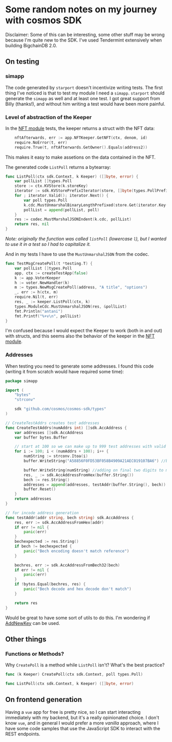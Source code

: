 # Some random notes on my journey with cosmos SDK

Disclaimer: Some of this can be interesting, some other stuff may be wrong because I'm quite new to the SDK. I've used Tendermint extensively when building BigchainDB 2.0.

## On testing

### simapp

The code generated by `starport` doesn't incentivize writing tests. The first thing I've noticed is that to test my module I need a `simapp`. `starport` should generate the `simapp` as well and at least one test. I got great support from Billy (thanks!), and without him writing a test would have been more painful.

### Level of abstraction of the Keeper

In the [NFT module](https://github.com/cosmos/modules/blob/afaac0f3116c21bd84cc6320a54176612f5524ac/incubator/nft/handler_test.go#L76) tests, the keeper returns a struct with the NFT data:

```go
    nftAfterwards, err := app.NFTKeeper.GetNFT(ctx, denom, id)
    require.NoError(t, err)
    require.True(t, nftAfterwards.GetOwner().Equals(address2))
```

This makes it easy to make assetions on the data contained in the NFT.

The generated code `ListPoll` returns a bytearray:

```go
func ListPoll(ctx sdk.Context, k Keeper) ([]byte, error) {
    var pollList []types.Poll
    store := ctx.KVStore(k.storeKey)
    iterator := sdk.KVStorePrefixIterator(store, []byte(types.PollPrefix))
    for ; iterator.Valid(); iterator.Next() {
        var poll types.Poll
        k.cdc.MustUnmarshalBinaryLengthPrefixed(store.Get(iterator.Key()), &poll)
        pollList = append(pollList, poll)
    }
    res := codec.MustMarshalJSONIndent(k.cdc, pollList)
    return res, nil
}
```

*Note: originally the function was called `listPoll` (lowercase `l`), but I wanted to use it in a test so I had to capitalize it.*

And in my tests I have to use the `MustUnmarshalJSON` from the codec.

```go
func TestMsgCreatePoll(t *testing.T) {
    var pollList []types.Poll
    app, ctx := createTestApp(false)
    k := app.VoterKeeper
    h := voter.NewHandler(k)
    m := types.NewMsgCreatePoll(address, "A title", "options")
    _, err := h(ctx, m)
    require.Nil(t, err)
    res, _ := keeper.ListPoll(ctx, k)
    types.ModuleCdc.MustUnmarshalJSON(res, &pollList)
    fmt.Println("antani")
    fmt.Printf("%+v\n", pollList)
}
```

I'm confused because I would expect the Keeper to work (both in and out) with structs, and this seems also the behavior of the keeper in the [NFT module](https://github.com/cosmos/modules/tree/c67759bd79c5c224cc1ba754b8d49dec838f593a/incubator/nft/keeper).

### Addresses

When testing you need to generate some addresses. I found this code (writing it from scratch would have required some time):

```go
package simapp

import (
    "bytes"
    "strconv"

    sdk "github.com/cosmos/cosmos-sdk/types"
)

// CreateTestAddrs creates test addresses
func CreateTestAddrs(numAddrs int) []sdk.AccAddress {
    var addresses []sdk.AccAddress
    var buffer bytes.Buffer

    // start at 100 so we can make up to 999 test addresses with valid test addresses
    for i := 100; i < (numAddrs + 100); i++ {
        numString := strconv.Itoa(i)
        buffer.WriteString("A58856F0FD53BF058B4909A21AEC019107BA6") //base address string

        buffer.WriteString(numString) //adding on final two digits to make addresses unique
        res, _ := sdk.AccAddressFromHex(buffer.String())
        bech := res.String()
        addresses = append(addresses, testAddr(buffer.String(), bech))
        buffer.Reset()
    }
    return addresses
}

// for incode address generation
func testAddr(addr string, bech string) sdk.AccAddress {
    res, err := sdk.AccAddressFromHex(addr)
    if err != nil {
        panic(err)
    }
    bechexpected := res.String()
    if bech != bechexpected {
        panic("Bech encoding doesn't match reference")
    }

    bechres, err := sdk.AccAddressFromBech32(bech)
    if err != nil {
        panic(err)
    }
    if !bytes.Equal(bechres, res) {
        panic("Bech decode and hex decode don't match")
    }

    return res
}
```
Would be great to have some sort of utils to do this. I'm wondering if [AddNewKey](https://godoc.org/github.com/cosmos/cosmos-sdk/client/keys#NewAddNewKey) can be used.

## Other things

### Functions or Methods?

Why `CreatePoll` is a method while `ListPoll` isn't? What's the best practice?

```go
func (k Keeper) CreatePoll(ctx sdk.Context, poll types.Poll)
```

```go
func ListPoll(ctx sdk.Context, k Keeper) ([]byte, error)
```


## On frontend generation

Having a `vue` app for free is pretty nice, so I can start interacting immediately with my backend, but it's a really opinionated choice. I don't know `vue`, and in general I would prefer a more *vanilla* approach, where I have some code samples that use the JavaScript SDK to interact with the REST endpoints.
